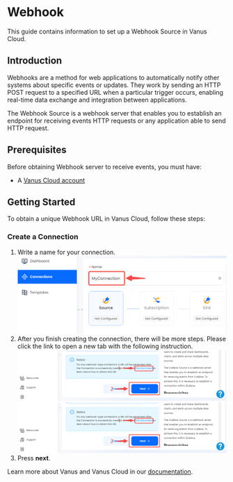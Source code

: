 # Webhook

This guide contains information to set up a Webhook Source in Vanus Cloud.

## Introduction

Webhooks are a method for web applications to automatically notify other systems about specific events or updates. They work by sending an HTTP POST request to a specified URL when a particular trigger occurs, enabling real-time data exchange and integration between applications.

The Webhook Source is a webhook server that enables you to establish an endpoint for receiving events HTTP requests or any application able to send HTTP request. 


## Prerequisites

Before obtaining Webhook server to receive events, you must have:

- A [Vanus Cloud account](https://cloud.vanus.ai)

## Getting Started

To obtain a unique Webhook URL in Vanus Cloud, follow these steps:

### Create a Connection

1. Write a name for your connection.
   ![img.png](images/connection.png)
2. After you finish creating the connection, there will be more steps. Please click the link to open a new tab with the following instruction.   ![img.png](images/webhook_setup.png)
![img.png](images/webhook_setup.png)
3. Press **next**.


Learn more about Vanus and Vanus Cloud in our [documentation](https://docs.vanus.ai).